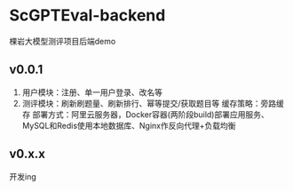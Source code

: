 # ScGPTEval-backend
棵岩大模型测评项目后端demo
## v0.0.1
1. 用户模块：注册、单一用户登录、改名等
2. 测评模块：刷新刷题量、刷新排行、幂等提交/获取题目等
缓存策略：旁路缓存
部署方式：阿里云服务器，Docker容器(两阶段build)部署应用服务、MySQL和Redis使用本地数据库、Nginx作反向代理+负载均衡
## v0.x.x
开发ing
